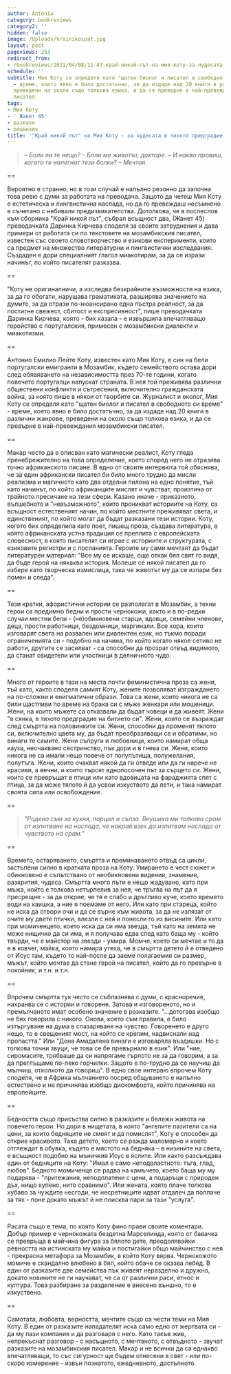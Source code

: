 ```yaml
---
author: Antonia
category: bookreviews
category2: ''
hidden: false
image: /Uploads/krainikoipat.jpg
layout: post
pageviews: 253
redirect_from:
- /bookreviews/2021/04/08/11-47-край-никой-път-на-мия-коту-за-чудесата-в-тихото-предградие-на-битието
schedule: ''
subtitle: Мия Коту се определя като "щатен биолог и писател в свободното си време"
  - време, което явно е било достатъчно, за да издаде над 20 книги в различни жанрове,
  преведени на около също толкова езика, и да се превърне в най-превеждания мозамбикски
  писател
tags:
- Мия Коту
- ' Жанет 45'
- разкази
- рецензия
title: '"Край никой път" на Мия Коту - за чудесата в тихото предградие на битието'
---
```


> *– Боли ли те нещо?
> – Боли ме животът, докторе.
> – И какво правиш, когато те налегнат тези болки?
> – Мечтая.*

\==

Вероятно е странно, но в този случай е напълно резонно да започна това ревю с думи за работата на преводача. Защото да четеш Мия Коту е естетическа и лингвистична наслада, но да го превеждаш несъмнено е съчетано с небивали предизвикателства. Дотолкова, че в послеслов към сборника "Край никой път", събрал всъщност два, (Жанет 45) преводачката Даринка Кирчева споделя за своите затруднения и дава примери от работата си по текстовете на мозамбикския писател, известен със своето словотворчество и езикови експерименти, които са предмет на множество литературни и лингвистични изследвания. Създаден е дори специалният глагол миакотирам, за да се изрази начинът, по който писателят разказва.

\==

"Коту не оригиналничи, а изследва безкрайните възможности на езика, за да го обогати, нарушава граматиката, разширява значението на думите, за да отрази по-нюансирано една пъстра реалност, за да постигне свежест, сбитост и експресивност", пише преводачката Даринка Кирчева, която - бих казала - е извършила впечатляващо геройство с португалския, примесен с мозамбикски диалекти и миакотизми.

\==

Антонио Емилио Лейте Коту, известен като Мия Коту, е син на бели португалски емигранти в Мозамбик, където семейството остава дори след обявяването на независимостта през 70-те години, когато повечето португалци напускат страната. В нея той преживява различни обществени конфликти и сътресения, включително гражданската война, за която пише в някои от творбите си. Журналист и еколог, Мия Коту се определя като "щатен биолог и писател в свободното си време" - време, което явно е било достатъчно, за да издаде над 20 книги в различни жанрове, преведени на около също толкова езика, и да се превърне в най-превеждания мозамбикски писател.

\==

Макар често да е описван като магически реалист, Коту гледа пренебрежително на това определение, което според него не отразява точно африканското писане. В едно от своите интервюта той обяснява, че за един африкански писател би било много трудно да мисли реализма и магичното като два отделни пилона на едно понятие, тъй като начинът, по който африканците мислят и чувстват, произтича от трайното пресичане на тези сфери. Казано иначе - приказното, вълшебното и "невъзможното", които проникват историите на Коту, са всъщност естественият начин, по който местните преживяват света, и единственият, по който могат да бъдат разказани тези истории. Коту, когото бих определила като поет, пишещ проза, създава литература, в която африканската устна традиция се преплита с европейската словесност, в която писателят си играе с историите и структурата, с езиковите регистри и с посланията. Героите му сами мечтаят да бъдат литературен материал: "Все му се искаше, още откак бял свят го видя, да бъде герой на някаква история. Молеше се някой писател да го избере като творческа измислица, така че животът му да се изпари без помен и следа".

\==

Тези кратки, афористични истории се разполагат в Мозамбик, а техни герои са предимно бедни и прости чернокожи, както и в по-редки случаи местни бели - (не)обикновени старци, вдовци, семейни членове, деца, прости работници, бездомници, маргинали. Все хора, които изговарят света на развален или диалектен език, но тъкмо поради ограниченията си - подобно на начина, по който когато някое сетиво не работи, другите се засилват - са способни да прозрат отвъд видимото, да станат свидетели или участници в делничното чудо. 

\==

Много от героите в тази на места почти феминистична проза са жени, тъй като, както споделя самият Коту, жените позволяват изграждането на по-сложни и енигматични образи. Това са жени, които никога не са били щастливи по време на брака си с мъже женкари или мошеници. Жени, на които мъжете са отказвали да бъдат човеци и да живеят. Жени "в сянка, в тихото предградие на битието си". Жени, които се възраждат след смъртта на половинките си. Жени, способни да променят тялото си, включително цвета му, да бъдат преобразяващи се и обратими, но винаги те самите. Жени съпруги и любовници, които намират обща кауза, неочаквано сестринство, пък дори и в гнева си. Жени, които никога не са имали нещо повече от полупътища, полужелания, полутъга. Жени, които очакват някой да ги отведе или да ги нарече не красиви, а вечни, и които търсят еднопосочен път за сърцето си. Жени, които се превръщат в птици или като вдовицата на фараджията спят с птица, за да може тялото й да усвои изкуството да лети, и така намират своята сила или освобождение.   

\==

> *"Родена съм за кухня, парцал и сълза. Внушиха ми толкова срам от изпитване на наслада, че
> накрая взех да изпитвам наслада от чувството на срам."*

\==

Времето, остаряването, смъртта и преминаването отвъд са цикли, застъпени силно в кратката проза на Коту. Умирането е чест сюжет и обикновено е съпътствано от необикновени видения, знамения, разкрития, чудеса. Смъртта много пъти е нещо жадувано, като при мъжа, който е толкова нетърпелив за нея, че тръгва на път да я пресрещне - за да открие, че тя е слабо и дръгливо куче, което времето води на каишка, а ние я поемаме от него. Или като при стареца, който не иска да отвори очи и да се върне към живота, за да не излязат от очите му двете птички, влезли с нея и понесли го из висините. Или като при момиченцето, което иска да си има звезда, тъй като на земята не може нищичко да си има, и я получава едва след като баща му - който твърди, че е майстор на звезди - умира. Момче, което си мечтае и то да е в ковчег, майка, която намира утеха, че в смъртта детето й е отведено от Исус там, където то най-после да заеме полагаемия си размер, мъжът, който мечтае да стане герой на писател, който да го превърне в покойник, и т.н. и т.н. 

\==

Впрочем смъртта тук често се съблазнява с думи, с красноречие, нахранва се с истории и говорене. Затова и изговореното, но и премълчаното имат особено значение в разказите. "...дотогава изобщо не бях говорила с никого. Онова, което съм правила, е било изтъргуване на дума в спазаряване на чувство. Говоренето е друго нещо, то е свещеният мост, на който се крепим, надвиснали над пропастта." Или "Дона Амадалена винаги е изговаряла въздишки. Но с толкова точни звуци, че това се бе превърнало в език". Или "ние, сиромасите, трябваше да си напрягаме гърлото не за да говорим, а за да преглъщаме по-леко горчилки. Защото е по-трудно да се научиш да мълчиш, отколкото да говориш". В едно свое интервю впрочем Коту споделя, че в Африка мълчанието посред общуването е напълно естествено и не причинява изобщо дискомфорта, който причинява на европейците. 

\==

Бедността също присъства силно в разказите и бележи живота на повечето герои. Но дори в нищетата, в която "ангелите пазители са на цени, за които бедняците не смеят и да помислят", Коту е способен да открие красивото. Така детето, което се ражда маломерно и което отглеждат в обувка, където е мястото на бедняка – в низините на света, е всъщност подобно на мъничкия Исус в яслите. Или както разсъждава един от бедняците на Коту: "Имал е само неподвластното: тъга, глад, любов". Бедното момиченце се радва на камъчето, което баща му му подарява - "притежания, неподплатени с цени, а подаръци с природен дъх, нищо купено, нито сравнимо". Или жената, която плаче толкова хубаво за чуждите несгоди, че несретниците идват отдалеч да поплаче за тях - поне докато мъжът й не поисква пари за тази "услуга".  

\==

Расата също е тема, по която Коту фино прави своите коментари. Добър пример е чернокожата бездетна Марселинда, която от бавачка се превръща в майчина фигура за бялото дете, преодолявайки ревността на истинската му майка и постигайки общо майчинство с нея - прекрасна метафора за Мозамбик, в който Коту вярва. Чернокожото момиче е скандално влюбено в бял, който обаче се оказва лебед. В един от разказите две семейства пък живеят неразделно и дружно, докато новините не ги научават, че са от различни раси, етнос и култура. Това разбиране за разделение е внесено външно, то е изкуствено. 

\==

Самотата, любовта, верността, мечтите също са чести теми на Мия Коту. В един от разказите нападателят иска само едно от жертвата си - да му пази компания и да разговаря с него. Като такъв жив, непрекъснат разговор - с насъщното, с мечтаното, с отвъдното - звучат разказите на мозамбикския писател. Макар и не всички да са еднакво впечатляващи, то със сигурност ще бъдем отнесени в свят - или по-скоро измерение - извън познатото, ежедневното, достъпното.